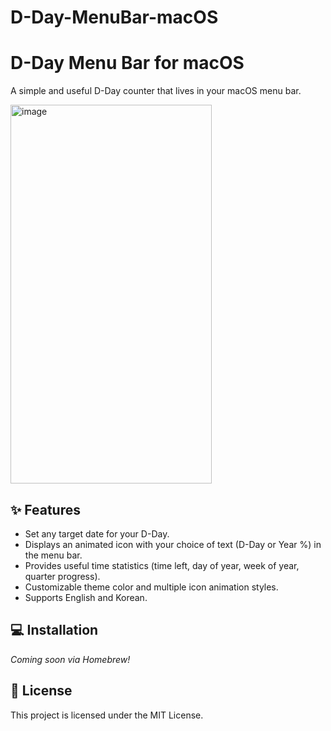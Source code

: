 # D-Day-MenuBar-macOS

# D-Day Menu Bar for macOS

A simple and useful D-Day counter that lives in your macOS menu bar.

<img width="322" height="606" alt="image" src="https://github.com/user-attachments/assets/5f902605-ce83-4202-97ab-27cc694301cc" />


## ✨ Features

-   Set any target date for your D-Day.
-   Displays an animated icon with your choice of text (D-Day or Year %) in the menu bar.
-   Provides useful time statistics (time left, day of year, week of year, quarter progress).
-   Customizable theme color and multiple icon animation styles.
-   Supports English and Korean.

## 💻 Installation

*Coming soon via Homebrew!*

## 📜 License

This project is licensed under the MIT License.
